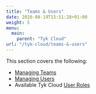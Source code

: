 ```yaml
---
title: "Teams & Users"
date: 2020-08-19T15:51:28+01:00
weight: 5
menu:
  main:
    parent: "Tyk Cloud"
url: "/tyk-cloud/teams-&-users"
---
```


This section covers the following:

* [Managing Teams](/docs/tyk-cloud/teams-users/managing-teams/)
* [Managing Users](/docs/tyk-cloud/teams-users/managing-users/)
* Available Tyk Cloud [User Roles](/docs/tyk-cloud/teams-users/user-roles/)